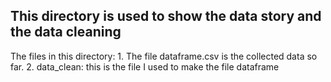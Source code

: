 ## This directory is used to show the data story and the data cleaning

The files in this directory:
    1. The file dataframe.csv is the collected data so far.
    2. data_clean: this is the file I used to make the file dataframe

